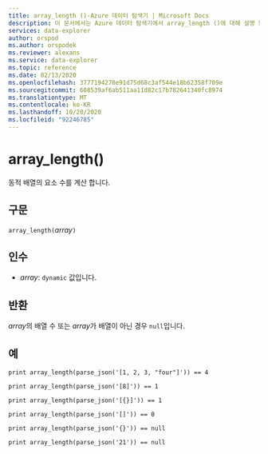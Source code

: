 ```yaml
---
title: array_length ()-Azure 데이터 탐색기 | Microsoft Docs
description: 이 문서에서는 Azure 데이터 탐색기에서 array_length ()에 대해 설명 합니다.
services: data-explorer
author: orspod
ms.author: orspodek
ms.reviewer: alexans
ms.service: data-explorer
ms.topic: reference
ms.date: 02/13/2020
ms.openlocfilehash: 3777194270e91d75d68c3af544e18b62358f709e
ms.sourcegitcommit: 608539af6ab511aa11d82c17b782641340fc8974
ms.translationtype: MT
ms.contentlocale: ko-KR
ms.lasthandoff: 10/20/2020
ms.locfileid: "92246785"
---
```

# <a name="array_length"></a>array_length()

동적 배열의 요소 수를 계산 합니다.

## <a name="syntax"></a>구문

`array_length(`*array*`)`

## <a name="arguments"></a>인수

* *array*: `dynamic` 값입니다.

## <a name="returns"></a>반환

*array*의 배열 수 또는 *array*가 배열이 아닌 경우 `null`입니다.

## <a name="examples"></a>예

```kusto
print array_length(parse_json('[1, 2, 3, "four"]')) == 4

print array_length(parse_json('[8]')) == 1

print array_length(parse_json('[{}]')) == 1

print array_length(parse_json('[]')) == 0

print array_length(parse_json('{}')) == null

print array_length(parse_json('21')) == null
```